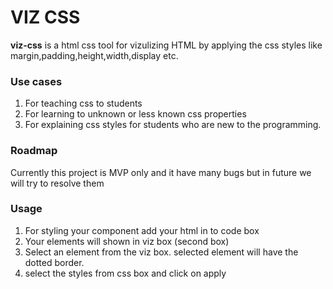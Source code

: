 # VIZ CSS

**viz-css** is a html css tool for vizulizing HTML by applying the css styles like margin,padding,height,width,display etc.

### Use cases

1. For teaching css to students
2. For learning to unknown or less known css properties
3. For explaining css styles for students who are new to the programming.

### Roadmap

Currently this project is MVP only and it have many bugs but in future we will try to resolve them

### Usage

1. For styling your component add your html in to code box
2. Your elements will shown in viz box (second box)
3. Select an element from the viz box. selected element will have the dotted border.
4. select the styles from css box and click on apply
